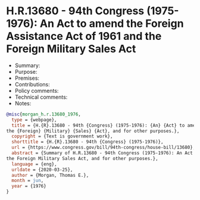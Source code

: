 # H.R.13680 - 94th Congress (1975-1976): An Act to amend the Foreign Assistance Act of 1961 and the Foreign Military Sales Act

- Summary:
- Purpose:
- Premises:
- Contributions:
- Policy comments:
- Technical comments:
- Notes:

```bib
@misc{morgan_h.r.13680_1976,
  type = {webpage},
  title = {H.{R}.13680 - 94th {Congress} (1975-1976): {An} {Act} to amend the {Foreign} {Assistance} {Act} of 1961 and
the {Foreign} {Military} {Sales} {Act}, and for other purposes.},
  copyright = {Text is government work},
  shorttitle = {H.{R}.13680 - 94th {Congress} (1975-1976)},
  url = {https://www.congress.gov/bill/94th-congress/house-bill/13680},
  abstract = {Summary of H.R.13680 - 94th Congress (1975-1976): An Act to amend the Foreign Assistance Act of 1961 and
the Foreign Military Sales Act, and for other purposes.},
  language = {eng},
  urldate = {2020-03-25},
  author = {Morgan, Thomas E.},
  month = jun,
  year = {1976}
}
```
